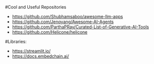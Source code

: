 #Cool and Useful Repositories
- https://github.com/Shubhamsaboo/awesome-llm-apps
- https://github.com/Jenqyang/Awesome-AI-Agents
- https://github.com/ParthaPRay/Curated-List-of-Generative-AI-Tools
- https://github.com/Helicone/helicone


#Libraries:
- https://streamlit.io/
- https://docs.embedchain.ai/
